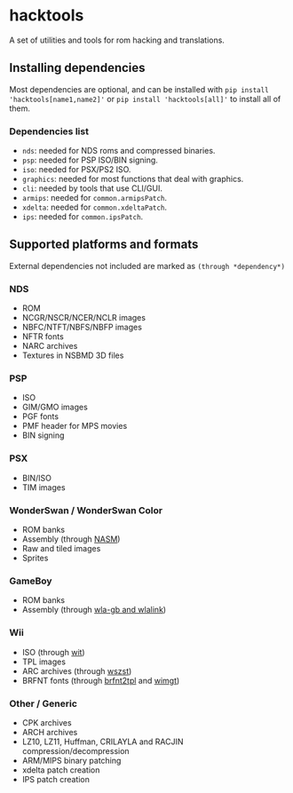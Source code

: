 # hacktools
A set of utilities and tools for rom hacking and translations.

## Installing dependencies
Most dependencies are optional, and can be installed with `pip install 'hacktools[name1,name2]'` or `pip install 'hacktools[all]'` to install all of them.
### Dependencies list
 - `nds`: needed for NDS roms and compressed binaries.
 - `psp`: needed for PSP ISO/BIN signing.
 - `iso`: needed for PSX/PS2 ISO.
 - `graphics`: needed for most functions that deal with graphics.
 - `cli`: needed by tools that use CLI/GUI.
 - `armips`: needed for `common.armipsPatch`.
 - `xdelta`: needed for `common.xdeltaPatch`.
 - `ips`: needed for `common.ipsPatch`.

## Supported platforms and formats
External dependencies not included are marked as `(through *dependency*)`
### NDS
- ROM
- NCGR/NSCR/NCER/NCLR images
- NBFC/NTFT/NBFS/NBFP images
- NFTR fonts
- NARC archives
- Textures in NSBMD 3D files
### PSP
- ISO
- GIM/GMO images
- PGF fonts
- PMF header for MPS movies
- BIN signing
### PSX
- BIN/ISO
- TIM images
### WonderSwan / WonderSwan Color
- ROM banks
- Assembly (through [NASM](https://www.nasm.us))
- Raw and tiled images
- Sprites
### GameBoy
- ROM banks
- Assembly (through [wla-gb and wlalink](https://github.com/vhelin/wla-dx))
### Wii
- ISO (through [wit](https://wit.wiimm.de))
- TPL images
- ARC archives (through [wszst](https://szs.wiimm.de))
- BRFNT fonts (through [brfnt2tpl](https://wiki.tockdom.com/wiki/Brfnt2tpl) and [wimgt](https://szs.wiimm.de))
### Other / Generic
- CPK archives
- ARCH archives
- LZ10, LZ11, Huffman, CRILAYLA and RACJIN compression/decompression
- ARM/MIPS binary patching
- xdelta patch creation
- IPS patch creation
